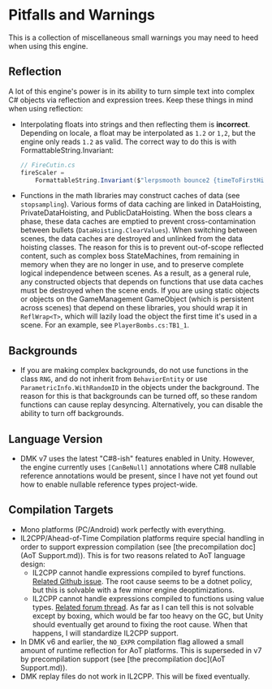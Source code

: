 # Pitfalls and Warnings

This is a collection of miscellaneous small warnings you may need to heed when using this engine.

## Reflection

A lot of this engine's power is in its ability to turn simple text into complex C# objects via reflection and expression trees. Keep these things in mind when using reflection:

- Interpolating floats into strings and then reflecting them is **incorrect**. Depending on locale, a float may be interpolated as `1.2` or `1,2`, but the engine only reads `1.2` as valid. The correct way to do this is with FormattableString.Invariant: 

  ```C#
  // FireCutin.cs
  fireScaler = 
      FormattableString.Invariant($"lerpsmooth bounce2 {timeToFirstHit} {timeToSecondHitPost} t {fireMultiplier.x} {fireMultiplier.y}").Into<BPY>();
  ```

- Functions in the math libraries may construct caches of data (see `stopsampling`). Various forms of data caching are linked in DataHoisting, PrivateDataHoisting, and PublicDataHoisting. When the boss clears a phase, these data caches are emptied to prevent cross-contamination between bullets (`DataHoisting.ClearValues`). When switching between scenes, the data caches are destroyed and unlinked from the data hoisting classes. The reason for this is to prevent out-of-scope reflected content, such as complex boss StateMachines, from remaining in memory when they are no longer in use, and to preserve complete logical independence between scenes. As a result, as a general rule, any constructed objects that depends on functions that use data caches must be destroyed when the scene ends. If you are using static objects or objects on the GameManagement GameObject (which is persistent across scenes) that depend on these libraries, you should wrap it in `ReflWrap<T>`, which will lazily load the object the first time it's used in a scene. For an example, see `PlayerBombs.cs:TB1_1`.

## Backgrounds

- If you are making complex backgrounds, do not use functions in the class `RNG`, and do not inherit from `BehaviorEntity` or use `ParametricInfo.WithRandomID` in the objects under the background. The reason for this is that backgrounds can be turned off, so these random functions can cause replay desyncing. Alternatively, you can disable the ability to turn off backgrounds. 

## Language Version

- DMK v7 uses the latest "C#8-ish" features enabled in Unity. However, the engine currently uses `[CanBeNull]` annotations where C#8 nullable reference annotations would be present, since I have not yet found out how to enable nullable reference types project-wide.

## Compilation Targets

- Mono platforms (PC/Android) work perfectly with everything.
- IL2CPP/Ahead-of-Time Compilation platforms require special handling in order to support expression compilation (see [the precompilation doc](AoT Support.md)). This is for two reasons related to AoT language design:
  - IL2CPP cannot handle expressions compiled to byref functions. [Related Github issue](https://github.com/dotnet/runtime/issues/31075). The root cause seems to be a dotnet policy, but this is solvable with a few minor engine deoptimizations.
  - IL2CPP cannot handle expressions compiled to functions using value types. [Related forum thread](https://forum.unity.com/threads/are-c-expression-trees-or-ilgenerator-allowed-on-ios.489498/). As far as I can tell this is not solvable except by boxing, which would be far too heavy on the GC, but Unity should eventually get around to fixing the root cause. When that happens, I will standardize IL2CPP support. 
- In DMK v6 and earlier, the `NO_EXPR` compilation flag allowed a small amount of runtime reflection for AoT platforms. This is superseded in v7 by precompilation support (see [the precompilation doc](AoT Support.md)).
- DMK replay files do not work in IL2CPP. This will be fixed eventually.
